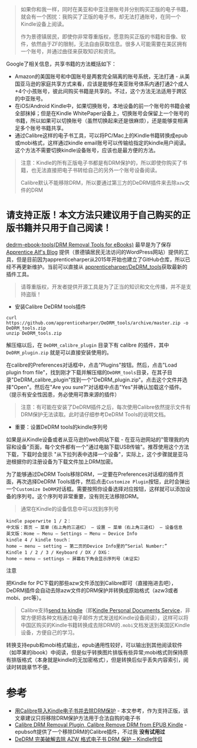 > 如果你和我一样，同时在美亚和中亚注册账号并分别购买正版的电子书籍，就会有一个困扰：我购买了正版的电子书，却无法打通账号，在同一个Kindle设备上阅读。
>
> 作为景德镇居民，即使你非常尊重版权，愿意购买正版的书籍和音像、软件，依然由于ZF的限制，无法自由获取信息。很多人可能需要在美区拥有一个账号，并通过曲径来获取知识和资讯。

Google了相关信息，共享书籍的方法概括如下：

* Amazon的美国账号和中国账号是两套完全隔离的账号系统，无法打通 - 从美国亚马逊的家庭共享方式来看，应该是能够在美亚账号体系内通打通2个成人+4个小孩账号，彼此间购买书籍是共享的。不过，这个方法无法适用于跨区的中亚账号。
* 在iOS/Android Kindle中，如果切换账号，本地设备的前一个账号的书籍会被全部抹掉；但是在Kindle WhitePaper设备上，切换账号会保留上一个账号的书籍，所以如果可以切换账号（虽然切换起来还是很麻烦），还是能够变相满足多个账号书籍共享。
* 通过Calibre这样的电子书工具，可以将PC/Mac上的Kindle书籍转换成epub或mobi格式，这样通过kindle email账号可以传输给指定的kindle用户阅读。这个方法不需要切换kindle设备账号，应该也是最方便的方法。

> 注意：Kindle的所有正版电子书都是有DRM保护的，所以即使你购买了书籍，也无法直接把电子书转给自己的另外一个账号设备阅读。
>
> Calibre默认不能移除DRM，所以要通过第三方的DeDRM插件来去除`azw`文件的DRM

# `请支持正版！本文方法只建议用于自己购买的正版书籍并只用于自己阅读！`

[dedrm-ebook-tools(DRM Removal Tools for eBooks)](https://github.com/psyrendust/dedrm-ebook-tools) 最早是为了保存 [Apprentice Alf's Blog](http://www.apprenticealf.wordpress.com/) 提供（景德镇居民无法访问的WordPress网站）提供的工具，但是目前因为apprenticeharper从2015年开始也建立了GitHub仓库，所以已经不再更新维护。当前可以直接从 [apprenticeharper/DeDRM_tools](https://github.com/apprenticeharper/DeDRM_tools)获取最新的插件工具。

> 请尊重版权，开发者提供开源工具是为了正当的知识和文化传播，并不是支持盗版！

* 安装Calibre DeDRM tools插件

```
curl https://github.com/apprenticeharper/DeDRM_tools/archive/master.zip -o DeDRM_tools.zip
unzip DeDRM_tools.zip
```

解压缩以后，在 `DeDRM_calibre_plugin` 目录下有 calibre 的插件，其中 `DeDRM_plugin.zip` 就是可以直接安装使用的。

在calibre的Preferences对话框中，点击"Plugins"按钮。然后，点击"Load plugin from file"，找到刚才下载并解压缩的`DeDRM_tools`目录，在其子目录"DeDRM_calibre_plugin"找到一个"DeDRM_plugin.zip"。点击这个文件并选择"Open"。然后在"Are you sure?"对话框中点击"Yes"并确认加载这个插件。（提示有安全性因患，务必使用可靠来源的插件）

> 注意：有可能在安装了DeDRM插件之后，每次使用Calibre依然提示文件有DRM保护无法读取。此时请仔细参考DeDRM Tools的说明文档。

* 重要：设置DeDRM tools的kindle序列号

如果是从Kindle设备或者从亚马逊的web网站下载 - 在亚马逊网站的"管理我的内容和设备"页面，每个文件都有一个"通过电脑下载USB传输"。推荐使用这个方法下载，下载时会提示 "从下拉列表中选择一个设备"，实际上，这个步骤就是亚马逊根据你的注册设备为下载文件加上DRM加密。

为了能够通过DeDRM Tools移除DRM，一定要在Preferences对话框的插件页面，再次选择DeDRM Tools插件，然后点击`Customize Plugin`按钮，此时会弹出一个`Customize DeDRM`对话框。需要按照你设备选择对应按钮，这样就可以添加设备的序列号。这个序列号非常重要，没有则无法移除DRM。

> 通常在Kindle的设备信息中可以找到序列号

```
kindle paperwrite 1 / 2：
中文版：首页 — 菜单（右上角的三道杠） — 设置 — 菜单（右上角三道杠） — 设备信息
英文版：Home — Menu — Settings — Menu — Device Info
kindle 4 / kindle touch：
home — menu — setting — 第二页的Device Info里的“Serial Number:”
Kindle 1 / 2 / 3 / Keyboard / DX / DXG：
home — menu — settings — 屏幕右下角会显示序列号（未证实）
```

注意

把Kindle for PC下载的那些azw文件添加到Calibre即可（直接拖进去吧），DeDRM插件会自动去除azw文件的DRM保护并转换成原始格式（azw3或者mobi、prc等）。

> Calibre支持[send to kindle](https://www.amazon.com/gp/sendtokindle)（即[Kindle Personal Documents Service](https://www.amazon.com/gp/help/customer/display.html?nodeId=200767340)，非常方便把各种文档通过电子邮件方式发送给Kindle设备阅读），这样可以将中国区购买的Kindle书籍转换成去除DRM的`.mobi`文档发送到美国区Kindle设备，方便自己的学习。

转换支持epub和mobi格式输出，epub通用性较好，可以输出到其他阅读软件（如苹果的ibook）中阅读，但是似乎转换图片排版有些异常;mobi格式则保持原有排版格式（本身就是kindle的无加密格式），但是转换后似乎丢失内容索引，阅读时转跳章节不便。

# 参考

* [用Calibre导入Kindle电子书并去除DRM保护](https://www.librehat.com/importing-kindle-books-with-calibre-and-remove-drm-protection/) - 本文参考，作为支持正版，该文章建议只将移除DRM保护方法用于合法自购的电子书
* [Calibre DRM Removal Plugin, Calibre Remove DRM from EPUB Kindle](http://www.epubsoft.com/calibre-drm-removal-calibre-remove-drm.html) - epubsoft提供了一个移除DRM的Calibre插件，不过我 **没有试用过**
* [DeDRM 完美破解去除 AZW 格式电子书 DRM 保护 – Kindle伴侣](http://bbs.feng.com/read-htm-tid-11303089.html)
